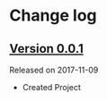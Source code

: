 # Change log

## [Version 0.0.1](https://github.com/efremidze/Animoji/releases/tag/0.0.1)
Released on 2017-11-09

- Created Project
